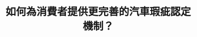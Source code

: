 ---
layout: post
title: "如何為消費者提供更完善的汽車瑕疵認定機制？"
tags:
  - "交通"
  - "公私協力"
  - "消費"
id: 93
thumbnail: "https://cm.pdis.tw/images/post/93/1ucWWIgbXxB4n-6VZXdrsMenPzjfHpakl.png"
description: "開放政府第93次協作會議「廢除車安中心 成立國家級公正鑑定單位 並加速TNCAP車輛撞擊測試」"
color: "blue"
publish: "true"
departments:
  - "經濟部"
  - "交通部"
cover:
  link: ""
introduction:
  content: "根據提案人和網友意見以及相關資料的梳理，可以發現，提高對車主的權益保障和瑕疵認定機制的完善，可能是民眾最在意面向。而第三方的仲裁調解是否具有公信力，也是提案的關鍵叩問。因此，協作會議當天，除了由提案人和部會，請處說明訴求與回應外，亦針對「如何為消費者提供更完善的汽車瑕疵認定機制？」進行分組討論，多元利害關係人之間相互聆聽、交換資訊。會議的初步共識，是設計一套可供車主回報車輛瑕疵的公開平台，促進資訊透明，以提升消費者保障。
"
  image: "https://cm.pdis.tw/images/post/93/1T90i15S_ptdHnEHenxL-nVTDhquv-umV.png"
join:
  type: "提"
  image: "https://cm.pdis.tw/images/post/93/1T90i15S_ptdHnEHenxL-nVTDhquv-umV.png"
embed:
  - type: "agenda_book"
    links:
      - "https://issuu.com/pdis.tw/docs/_tncap_93"
  - type: "mind_map"
    links:
      - "https://miro.com/app/board/o9J_ltZvSCs=/?invite_link_id=348659054977"
  - type: "proposer_slide"
    links:
      - "https://issuu.com/pdis.tw/docs/_93-_ppt"
  - type: "ministry_slide"
    links:
      - "https://issuu.com/pdis.tw/docs/2-1_"
      - "https://issuu.com/pdis.tw/docs/1101022_v2.pptx"
  - type: "host_slide"
    links:
      - "https://issuu.com/pdis.tw/docs/_93-_pdf"
---
